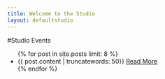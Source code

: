 ```yaml
---
title: Welcome to the Studio
layout: defaultstudio
---
```


#Studio Events
<div class="conatiner">
	<div class="row-fluid">
<ul>
  {% for post in site.posts limit: 8 %}
    <li  class="conatiner" class="row-fluid">{{ post.content | truncatewords: 50}} <a href="{{ post.url }}">Read More</a></li>
  {% endfor %}
</ul>
</div>